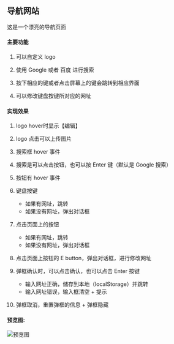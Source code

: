 ## 导航网站

这是一个漂亮的导航页面

#### 主要功能

1. 可以自定义 logo 

2. 使用 Google 或者 百度 进行搜索

3. 按下相应的键或者点击屏幕上的键会跳转到相应界面

4. 可以修改键盘按键所对应的网址

#### 实现效果

1. logo hover时显示【编辑】

2. logo 点击可以上传图片

3. 搜索框 hover 事件

4. 搜索是可以点击按钮，也可以按 Enter 键（默认是 Google 搜索）

5. 按钮有 hover 事件

6. 键盘按键
    - 如果有网址，跳转
    - 如果没有网址，弹出对话框

7. 点击页面上的按钮
    - 如果有网址，跳转
    - 如果没有网址，弹出对话框

8. 点击页面上按钮的 E button，弹出对话框，进行修改网址

9. 弹框确认时，可以点击确认，也可以点击 Enter 按键
    - 输入网址正确，储存到本地（localStorage）并跳转
    - 输入网址错误，输入框清空 + 提示

10. 弹框取消，重置弹框的信息 + 弹框隐藏


#### 预览图:

![预览图](https://i.loli.net/2018/01/24/5a6826efa9d78.png)